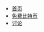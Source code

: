 * [首页](/)
* [免费比特币](https://github.com/de-cheng/blockchainlittlebook.com/blob/master/freebtc/README.md)
* [讨论](https://github.com/de-cheng/blockchainlittlebook.com/issues)
